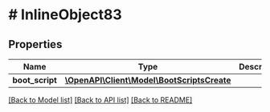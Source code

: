 # # InlineObject83

## Properties

Name | Type | Description | Notes
------------ | ------------- | ------------- | -------------
**boot_script** | [**\OpenAPI\Client\Model\BootScriptsCreate**](BootScriptsCreate.md) |  | [optional]

[[Back to Model list]](../../README.md#models) [[Back to API list]](../../README.md#endpoints) [[Back to README]](../../README.md)
